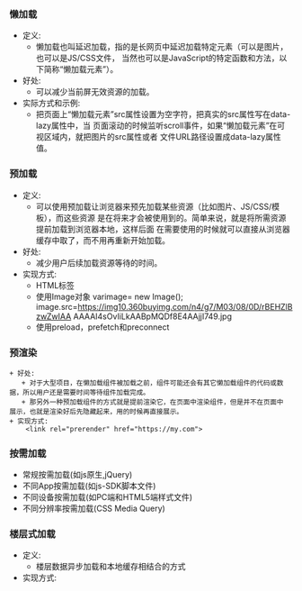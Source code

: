 ### 懒加载
- 定义:
    + 懒加载也叫延迟加载，指的是长网页中延迟加载特定元素（可以是图片，也可以是JS/CSS文件， 当然也可以是JavaScript的特定函数和方法，以下简称“懒加载元素”）。
- 好处:
    + 可以减少当前屏无效资源的加载。
- 实际方式和示例:
    + 把页面上“懒加载元素”src属性设置为空字符，把真实的src属性写在data-lazy属性中，当 页面滚动的时候监听scroll事件，如果“懒加载元素”在可视区域内，就把图片的src属性或者 文件URL路径设置成data-lazy属性值。

### 预加载
- 定义:
    + 可以使用预加载让浏览器来预先加载某些资源（比如图片、JS/CSS/模板），而这些资源 是在将来才会被使用到的。简单来说，就是将所需资源提前加载到浏览器本地，这样后面 在需要使用的时候就可以直接从浏览器缓存中取了，而不用再重新开始加载。
- 好处:
    + 减少用户后续加载资源等待的时间。
- 实现方式:
    + HTML标签
        <img src="https://img10.360buyimg.com/n4/g7/M03/08/0D/rBEHZlBzwZwIAAA AAAI4sOvIiLkAABpMQDf8E4AAjjI749.jpg" style="display:none"/>
    + 使用Image对象
        varimage= new Image(); 
        image.src=https://img10.360buyimg.com/n4/g7/M03/08/0D/rBEHZlBzwZwIAA AAAAI4sOvIiLkAABpMQDf8E4AAjjI749.jpg
    + 使用preload，prefetch和preconnect
        <link rel=“preload” href=“src/style.css” as=“style”> 
        <link rel="prefetch" href="scr/image.png">
        <link rel="dns-prefetch" href="https://my.com"> 
        <link rel="preconnect"  href="https://my.com" crossorigin>
### 预渲染
    + 好处:
       + 对于大型项目，在懒加载组件被加载之前，组件可能还会有其它懒加载组件的代码或数 据，所以用户还是需要时间等待组件加载完成。
       + 那另外一种预加载组件的方式就是提前渲染它，在页面中渲染组件，但是并不在页面中 展示，也就是渲染好后先隐藏起来，用的时候再直接展示。
    + 实现方式:
        <link rel="prerender" href="https://my.com">
### 按需加载
- 常规按需加载(如js原生,jQuery)
- 不同App按需加载(如js-SDK脚本文件)
- 不同设备按需加载(如PC端和HTML5端样式文件)
- 不同分辨率按需加载(CSS Media Query)

### 楼层式加载
- 定义:
    + 楼层数据异步加载和本地缓存相结合的方式
- 实现方式:
    <div class="lazy-fn" data-title="服饰" id="lazy-clothes" datapath="floor1-floor_index.js" datatime="01d15d664a61ff8f11cf6321f5b7a503"></div>

